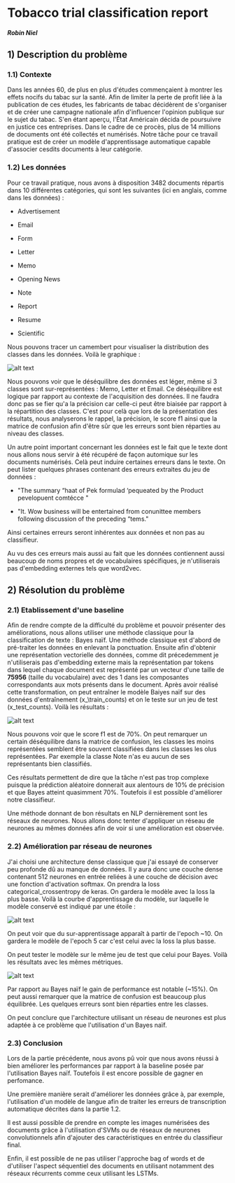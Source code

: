 # Tobacco trial classification report

##### Robin Niel

## 1) Description du problème 

### 1.1) Contexte

Dans les années 60, de plus en plus d'études commençaient à montrer les effets nocifs du tabac sur la santé. Afin de limiter la perte de profit liée à la publication de ces études, les fabricants de tabac décidèrent de s'organiser et de créer une campagne nationale afin d'influencer l'opinion publique sur le sujet du tabac. S'en étant aperçu, l'État Américain décida de poursuivre en justice ces entreprises. Dans le cadre de ce procès, plus de 14 millions de documents ont été collectés et numérisés. Notre tâche pour ce travail pratique est de créer un modèle d'apprentissage automatique capable d'associer cesdits documents à leur catégorie. 

### 1.2) Les données

Pour ce travail pratique, nous avons à disposition 3482 documents répartis dans 10 différentes catégories, qui sont les suivantes (ici en anglais, comme dans les données) :

* Advertisement 

* Email 

* Form 

* Letter 

* Memo 

* Opening News 

* Note 

* Report 

* Resume 

* Scientific 

Nous pouvons tracer un camembert pour visualiser la distribution des classes dans les données. Voilà le graphique : 

![alt text](https://github.com/Rouen-NLP/final-lab-Datavoore/blob/master/Camenbert.png "Diagramme camembert fréquences classes")

Nous pouvons voir que le déséquilibre des données est léger, même si 3 classes sont sur-représentées : Memo, Letter et Email. Ce déséquilibre est logique par rapport au contexte de l'acquisition des données. Il ne faudra donc pas se fier qu'a la précision car celle-ci peut être biaisée par rapport à la répartition des classes. C'est pour celà que lors de la présentation des résultats, nous analyserons le rappel, la précision, le score f1 ainsi que la matrice de confusion afin d'être sûr que les erreurs sont bien réparties au niveau des classes. 

Un autre point important concernant les données est le fait que le texte dont nous allons nous servir à été récupéré de façon automique sur les documents numérisés. Celà peut induire certaines erreurs dans le texte. On peut lister quelques phrases contenant des erreurs extraites du jeu de données :

*  "The summary “haat of Pek formulad ‘pequeated by the Product pevelopuent comtécce "

*  "It. Wow business will be entertained from conunittee members following discussion of the preceding “tems."

Ainsi certaines erreurs seront inhérentes aux données et non pas au classifieur.

Au vu des ces erreurs mais aussi au fait que les données contiennent aussi beaucoup de noms propres et de vocabulaires spécifiques, je n'utiliserais pas d'embedding externes tels que word2vec. 

## 2) Résolution du problème

### 2.1) Etablissement d'une baseline 

Afin de rendre compte de la difficulté du problème et pouvoir présenter des améliorations, nous allons utiliser une méthode classique pour la classification de texte : Bayes naïf. Une méthode classique est d'abord de pré-traiter les données en enlevant la ponctuation. Ensuite afin d'obtenir une représentation vectorielle des données, comme dit précedemment je n'utiliserais pas d'embedding externe mais la représentation par tokens dans lequel chaque document est représenté par un vecteur d'une taille de **75956** (taille du vocabulaire) avec des 1 dans les composantes correspondants aux mots présents dans le document. 
Après avoir réalisé cette transformation, on peut entraîner le modèle Baiyes naïf sur des données d'entraînement (x_\train\_counts) et on le teste sur un jeu de test (x\_test\_counts). 
Voilà les résultats :

![alt text](https://github.com/Rouen-NLP/final-lab-Datavoore/blob/master/Results_Bayes.png "Résultats Bayes")

Nous pouvons voir que le score f1 est de 70%. On peut remarquer un certain déséquilibre dans la matrice de confusion, les classes les moins représentées semblent être souvent classifiées dans les classes les olus représentées. Par exemple la classe Note n'as eu aucun de ses représentants bien classifiés. 

Ces résultats permettent de dire que la tâche n'est pas trop complexe puisque la prédiction aléatoire donnerait aux alentours de 10% de précision et que Bayes atteint quasimment 70%. Toutefois il est possible d'améliorer notre classifieur. 

Une méthode donnant de bon résultats en NLP dernièrement sont les réseaux de neurones. Nous allons donc tenter d'appliquer un réseau de neurones au mêmes données afin de voir si une amélioration est observée. 

### 2.2) Amélioration par réseau de neurones

J'ai choisi une architecture dense classique que j'ai essayé de conserver peu profonde dû au manque de données. Il y aura donc une couche dense contenant 512 neurones en entrée reliées à une couche de décision avec une fonction d'activation softmax. On prendra la loss categorical_crossentropy de keras. On gardera le modèle avec la loss la plus basse. Voilà la courbe d'apprentissage du modèle, sur laquelle le modèle conservé est indiqué par une étoile :

![alt text](https://github.com/Rouen-NLP/final-lab-Datavoore/blob/master/Graph_learning.png "Courbe d'apprentissage du réseau")

On peut voir que du sur-apprentissage apparaît à partir de l'epoch ~10. On gardera le modèle de l'epoch 5 car c'est celui avec la loss la plus basse. 

On peut tester le modèle sur le même jeu de test que celui pour Bayes. Voilà les résultats avec les mêmes métriques. 

![alt text](https://github.com/Rouen-NLP/final-lab-Datavoore/blob/master/Results_NN.png "Résultats Neural network")

Par rapport au Bayes naïf le gain de performance est notable (~15%). On peut aussi remarquer que la matrice de confusion est beaucoup plus équilibrée. Les quelques erreurs sont bien réparties entre les classes.

On peut conclure que l'architecture utilisant un réseau de neurones est plus adaptée à ce problème que l'utilisation d'un Bayes naïf.

### 2.3) Conclusion

Lors de la partie précédente, nous avons pû voir que nous avons réussi à bien améliorer les performances par rapport à la baseline posée par l'utilisation Bayes naïf. Toutefois il est encore possible de gagner en perfomance.

Une première manière serait d'améliorer les données grâce à, par exemple, l'utilisation d'un modèle de langue afin de traiter les erreurs de transcription automatique décrites dans la partie 1.2. 

Il est aussi possible de prendre en compte les images numérisées des documents grâce à l'utilisation d'SVMs ou de réseaux de neurones convolutionnels afin d'ajouter des caractéristiques en entrée du classifieur final.

Enfin, il est possible de ne pas utiliser l'approche bag of words et de d'utiliser l'aspect séquentiel des documents en utilisant notamment des réseaux récurrents comme ceux utilisant les LSTMs. 
 
